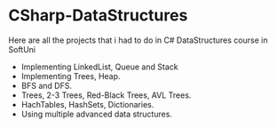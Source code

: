 # CSharp-DataStructures
Here are all the projects that i had to do in C# DataStructures course in SoftUni

- Implementing LinkedList, Queue and Stack
- Implementing Trees, Heap.
- BFS and DFS.
- Trees, 2-3 Trees, Red-Black Trees, AVL Trees.
- HachTables, HashSets, Dictionaries.
- Using multiple advanced data structures.
